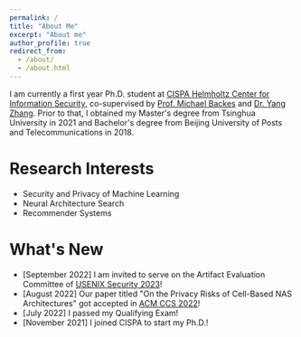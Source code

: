 ```yaml
---
permalink: /
title: "About Me"
excerpt: "About me"
author_profile: true
redirect_from: 
  - /about/
  - /about.html
---
```

I am currently a first year Ph.D. student at [CISPA Helmholtz Center for Information Security](https://cispa.de/en), co-supervised by [Prof. Michael Backes](https://cispa.de/en/about/director-page) and [Dr. Yang Zhang](https://yangzhangalmo.github.io/). Prior to that, I obtained my Master's degree from Tsinghua University in 2021 and Bachelor's degree from Beijing University of Posts and Telecommunications in 2018.

Research Interests
======
- Security and Privacy of Machine Learning
- Neural Architecture Search
- Recommender Systems

What's New
======
- [September 2022] I am invited to serve on the Artifact Evaluation Committee of [USENIX Security 2023](https://www.usenix.org/conference/usenixsecurity23)!
- [August 2022] Our paper titled "On the Privacy Risks of Cell-Based NAS Architectures" got accepted in [ACM CCS 2022](https://www.sigsac.org/ccs/CCS2022/)!
- [July 2022] I passed my Qualifying Exam!
- [November 2021] I joined CISPA to start my Ph.D.!

